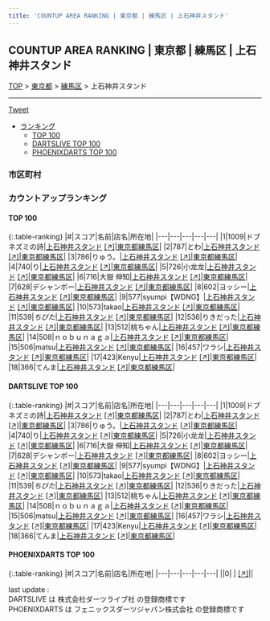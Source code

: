```yaml
---
title: 'COUNTUP AREA RANKING | 東京都 | 練馬区 | 上石神井スタンド'
---
```

## COUNTUP AREA RANKING | 東京都 | 練馬区 | 上石神井スタンド

[TOP](/darts/rank/) > [東京都](/darts/rank/東京都/) > [練馬区](/darts/rank/東京都/練馬区/) > 上石神井スタンド

___

<a href="https://twitter.com/share?ref_src=twsrc%5Etfw" data-text="COUNTUP AREA RANKING | 東京都練馬区上石神井スタンド" class="twitter-share-button" data-hashtags="DARTSLIVE,PHOENIXDARTS,darts,ダーツ" data-show-count="false">Tweet</a>

* [ランキング](#カウントアップランキング)
    * [TOP 100](#top-100)
    * [DARTSLIVE TOP 100](#dartslive-top-100)
    * [PHOENIXDARTS TOP 100](#phoenixdarts-top-100)

### 市区町村

<ul>

</ul>

### カウントアップランキング

#### TOP 100



{:.table-ranking}
|#|スコア|名前|店名|所在地|
|---|---|---|---|---|
|1|1009|<span class="rank-name-dl">ドブネズミの詩</span>|<a href="/darts/rank/shops/0a87df8ee0717c79790ab824ce8730e5.html">上石神井スタンド</a> <a href="https://search.dartslive.com/jp/shop/0a87df8ee0717c79790ab824ce8730e5">[↗]</a>|<a href="/darts/rank/東京都/練馬区">東京都練馬区</a>|
|2|787|<span class="rank-name-dl">とわ</span>|<a href="/darts/rank/shops/0a87df8ee0717c79790ab824ce8730e5.html">上石神井スタンド</a> <a href="https://search.dartslive.com/jp/shop/0a87df8ee0717c79790ab824ce8730e5">[↗]</a>|<a href="/darts/rank/東京都/練馬区">東京都練馬区</a>|
|3|786|<span class="rank-name-dl">りゅう。</span>|<a href="/darts/rank/shops/0a87df8ee0717c79790ab824ce8730e5.html">上石神井スタンド</a> <a href="https://search.dartslive.com/jp/shop/0a87df8ee0717c79790ab824ce8730e5">[↗]</a>|<a href="/darts/rank/東京都/練馬区">東京都練馬区</a>|
|4|740|<span class="rank-name-dl">り</span>|<a href="/darts/rank/shops/0a87df8ee0717c79790ab824ce8730e5.html">上石神井スタンド</a> <a href="https://search.dartslive.com/jp/shop/0a87df8ee0717c79790ab824ce8730e5">[↗]</a>|<a href="/darts/rank/東京都/練馬区">東京都練馬区</a>|
|5|726|<span class="rank-name-dl">小龙龙</span>|<a href="/darts/rank/shops/0a87df8ee0717c79790ab824ce8730e5.html">上石神井スタンド</a> <a href="https://search.dartslive.com/jp/shop/0a87df8ee0717c79790ab824ce8730e5">[↗]</a>|<a href="/darts/rank/東京都/練馬区">東京都練馬区</a>|
|6|716|<span class="rank-name-dl">大嶽 伸知</span>|<a href="/darts/rank/shops/0a87df8ee0717c79790ab824ce8730e5.html">上石神井スタンド</a> <a href="https://search.dartslive.com/jp/shop/0a87df8ee0717c79790ab824ce8730e5">[↗]</a>|<a href="/darts/rank/東京都/練馬区">東京都練馬区</a>|
|7|628|<span class="rank-name-dl">デシャンボー</span>|<a href="/darts/rank/shops/0a87df8ee0717c79790ab824ce8730e5.html">上石神井スタンド</a> <a href="https://search.dartslive.com/jp/shop/0a87df8ee0717c79790ab824ce8730e5">[↗]</a>|<a href="/darts/rank/東京都/練馬区">東京都練馬区</a>|
|8|602|<span class="rank-name-dl">ヨッシー</span>|<a href="/darts/rank/shops/0a87df8ee0717c79790ab824ce8730e5.html">上石神井スタンド</a> <a href="https://search.dartslive.com/jp/shop/0a87df8ee0717c79790ab824ce8730e5">[↗]</a>|<a href="/darts/rank/東京都/練馬区">東京都練馬区</a>|
|9|577|<span class="rank-name-dl">syumpi【WDNG】</span>|<a href="/darts/rank/shops/0a87df8ee0717c79790ab824ce8730e5.html">上石神井スタンド</a> <a href="https://search.dartslive.com/jp/shop/0a87df8ee0717c79790ab824ce8730e5">[↗]</a>|<a href="/darts/rank/東京都/練馬区">東京都練馬区</a>|
|10|573|<span class="rank-name-dl">takao</span>|<a href="/darts/rank/shops/0a87df8ee0717c79790ab824ce8730e5.html">上石神井スタンド</a> <a href="https://search.dartslive.com/jp/shop/0a87df8ee0717c79790ab824ce8730e5">[↗]</a>|<a href="/darts/rank/東京都/練馬区">東京都練馬区</a>|
|11|539|<span class="rank-name-dl">$　ちびた　$</span>|<a href="/darts/rank/shops/0a87df8ee0717c79790ab824ce8730e5.html">上石神井スタンド</a> <a href="https://search.dartslive.com/jp/shop/0a87df8ee0717c79790ab824ce8730e5">[↗]</a>|<a href="/darts/rank/東京都/練馬区">東京都練馬区</a>|
|12|536|<span class="rank-name-dl">りきだった</span>|<a href="/darts/rank/shops/0a87df8ee0717c79790ab824ce8730e5.html">上石神井スタンド</a> <a href="https://search.dartslive.com/jp/shop/0a87df8ee0717c79790ab824ce8730e5">[↗]</a>|<a href="/darts/rank/東京都/練馬区">東京都練馬区</a>|
|13|512|<span class="rank-name-dl">桃ちゃん</span>|<a href="/darts/rank/shops/0a87df8ee0717c79790ab824ce8730e5.html">上石神井スタンド</a> <a href="https://search.dartslive.com/jp/shop/0a87df8ee0717c79790ab824ce8730e5">[↗]</a>|<a href="/darts/rank/東京都/練馬区">東京都練馬区</a>|
|14|508|<span class="rank-name-dl">ｎｏｂｕｎａｇａ</span>|<a href="/darts/rank/shops/0a87df8ee0717c79790ab824ce8730e5.html">上石神井スタンド</a> <a href="https://search.dartslive.com/jp/shop/0a87df8ee0717c79790ab824ce8730e5">[↗]</a>|<a href="/darts/rank/東京都/練馬区">東京都練馬区</a>|
|15|506|<span class="rank-name-dl">matsu</span>|<a href="/darts/rank/shops/0a87df8ee0717c79790ab824ce8730e5.html">上石神井スタンド</a> <a href="https://search.dartslive.com/jp/shop/0a87df8ee0717c79790ab824ce8730e5">[↗]</a>|<a href="/darts/rank/東京都/練馬区">東京都練馬区</a>|
|16|457|<span class="rank-name-dl">ワラシ</span>|<a href="/darts/rank/shops/0a87df8ee0717c79790ab824ce8730e5.html">上石神井スタンド</a> <a href="https://search.dartslive.com/jp/shop/0a87df8ee0717c79790ab824ce8730e5">[↗]</a>|<a href="/darts/rank/東京都/練馬区">東京都練馬区</a>|
|17|423|<span class="rank-name-dl">Kenyu</span>|<a href="/darts/rank/shops/0a87df8ee0717c79790ab824ce8730e5.html">上石神井スタンド</a> <a href="https://search.dartslive.com/jp/shop/0a87df8ee0717c79790ab824ce8730e5">[↗]</a>|<a href="/darts/rank/東京都/練馬区">東京都練馬区</a>|
|18|366|<span class="rank-name-dl">てんま</span>|<a href="/darts/rank/shops/0a87df8ee0717c79790ab824ce8730e5.html">上石神井スタンド</a> <a href="https://search.dartslive.com/jp/shop/0a87df8ee0717c79790ab824ce8730e5">[↗]</a>|<a href="/darts/rank/東京都/練馬区">東京都練馬区</a>|


#### DARTSLIVE TOP 100



{:.table-ranking}
|#|スコア|名前|店名|所在地|
|---|---|---|---|---|
|1|1009|<span class="rank-name-dl">ドブネズミの詩</span>|<a href="/darts/rank/shops/0a87df8ee0717c79790ab824ce8730e5.html">上石神井スタンド</a> <a href="https://search.dartslive.com/jp/shop/0a87df8ee0717c79790ab824ce8730e5">[↗]</a>|<a href="/darts/rank/東京都/練馬区">東京都練馬区</a>|
|2|787|<span class="rank-name-dl">とわ</span>|<a href="/darts/rank/shops/0a87df8ee0717c79790ab824ce8730e5.html">上石神井スタンド</a> <a href="https://search.dartslive.com/jp/shop/0a87df8ee0717c79790ab824ce8730e5">[↗]</a>|<a href="/darts/rank/東京都/練馬区">東京都練馬区</a>|
|3|786|<span class="rank-name-dl">りゅう。</span>|<a href="/darts/rank/shops/0a87df8ee0717c79790ab824ce8730e5.html">上石神井スタンド</a> <a href="https://search.dartslive.com/jp/shop/0a87df8ee0717c79790ab824ce8730e5">[↗]</a>|<a href="/darts/rank/東京都/練馬区">東京都練馬区</a>|
|4|740|<span class="rank-name-dl">り</span>|<a href="/darts/rank/shops/0a87df8ee0717c79790ab824ce8730e5.html">上石神井スタンド</a> <a href="https://search.dartslive.com/jp/shop/0a87df8ee0717c79790ab824ce8730e5">[↗]</a>|<a href="/darts/rank/東京都/練馬区">東京都練馬区</a>|
|5|726|<span class="rank-name-dl">小龙龙</span>|<a href="/darts/rank/shops/0a87df8ee0717c79790ab824ce8730e5.html">上石神井スタンド</a> <a href="https://search.dartslive.com/jp/shop/0a87df8ee0717c79790ab824ce8730e5">[↗]</a>|<a href="/darts/rank/東京都/練馬区">東京都練馬区</a>|
|6|716|<span class="rank-name-dl">大嶽 伸知</span>|<a href="/darts/rank/shops/0a87df8ee0717c79790ab824ce8730e5.html">上石神井スタンド</a> <a href="https://search.dartslive.com/jp/shop/0a87df8ee0717c79790ab824ce8730e5">[↗]</a>|<a href="/darts/rank/東京都/練馬区">東京都練馬区</a>|
|7|628|<span class="rank-name-dl">デシャンボー</span>|<a href="/darts/rank/shops/0a87df8ee0717c79790ab824ce8730e5.html">上石神井スタンド</a> <a href="https://search.dartslive.com/jp/shop/0a87df8ee0717c79790ab824ce8730e5">[↗]</a>|<a href="/darts/rank/東京都/練馬区">東京都練馬区</a>|
|8|602|<span class="rank-name-dl">ヨッシー</span>|<a href="/darts/rank/shops/0a87df8ee0717c79790ab824ce8730e5.html">上石神井スタンド</a> <a href="https://search.dartslive.com/jp/shop/0a87df8ee0717c79790ab824ce8730e5">[↗]</a>|<a href="/darts/rank/東京都/練馬区">東京都練馬区</a>|
|9|577|<span class="rank-name-dl">syumpi【WDNG】</span>|<a href="/darts/rank/shops/0a87df8ee0717c79790ab824ce8730e5.html">上石神井スタンド</a> <a href="https://search.dartslive.com/jp/shop/0a87df8ee0717c79790ab824ce8730e5">[↗]</a>|<a href="/darts/rank/東京都/練馬区">東京都練馬区</a>|
|10|573|<span class="rank-name-dl">takao</span>|<a href="/darts/rank/shops/0a87df8ee0717c79790ab824ce8730e5.html">上石神井スタンド</a> <a href="https://search.dartslive.com/jp/shop/0a87df8ee0717c79790ab824ce8730e5">[↗]</a>|<a href="/darts/rank/東京都/練馬区">東京都練馬区</a>|
|11|539|<span class="rank-name-dl">$　ちびた　$</span>|<a href="/darts/rank/shops/0a87df8ee0717c79790ab824ce8730e5.html">上石神井スタンド</a> <a href="https://search.dartslive.com/jp/shop/0a87df8ee0717c79790ab824ce8730e5">[↗]</a>|<a href="/darts/rank/東京都/練馬区">東京都練馬区</a>|
|12|536|<span class="rank-name-dl">りきだった</span>|<a href="/darts/rank/shops/0a87df8ee0717c79790ab824ce8730e5.html">上石神井スタンド</a> <a href="https://search.dartslive.com/jp/shop/0a87df8ee0717c79790ab824ce8730e5">[↗]</a>|<a href="/darts/rank/東京都/練馬区">東京都練馬区</a>|
|13|512|<span class="rank-name-dl">桃ちゃん</span>|<a href="/darts/rank/shops/0a87df8ee0717c79790ab824ce8730e5.html">上石神井スタンド</a> <a href="https://search.dartslive.com/jp/shop/0a87df8ee0717c79790ab824ce8730e5">[↗]</a>|<a href="/darts/rank/東京都/練馬区">東京都練馬区</a>|
|14|508|<span class="rank-name-dl">ｎｏｂｕｎａｇａ</span>|<a href="/darts/rank/shops/0a87df8ee0717c79790ab824ce8730e5.html">上石神井スタンド</a> <a href="https://search.dartslive.com/jp/shop/0a87df8ee0717c79790ab824ce8730e5">[↗]</a>|<a href="/darts/rank/東京都/練馬区">東京都練馬区</a>|
|15|506|<span class="rank-name-dl">matsu</span>|<a href="/darts/rank/shops/0a87df8ee0717c79790ab824ce8730e5.html">上石神井スタンド</a> <a href="https://search.dartslive.com/jp/shop/0a87df8ee0717c79790ab824ce8730e5">[↗]</a>|<a href="/darts/rank/東京都/練馬区">東京都練馬区</a>|
|16|457|<span class="rank-name-dl">ワラシ</span>|<a href="/darts/rank/shops/0a87df8ee0717c79790ab824ce8730e5.html">上石神井スタンド</a> <a href="https://search.dartslive.com/jp/shop/0a87df8ee0717c79790ab824ce8730e5">[↗]</a>|<a href="/darts/rank/東京都/練馬区">東京都練馬区</a>|
|17|423|<span class="rank-name-dl">Kenyu</span>|<a href="/darts/rank/shops/0a87df8ee0717c79790ab824ce8730e5.html">上石神井スタンド</a> <a href="https://search.dartslive.com/jp/shop/0a87df8ee0717c79790ab824ce8730e5">[↗]</a>|<a href="/darts/rank/東京都/練馬区">東京都練馬区</a>|
|18|366|<span class="rank-name-dl">てんま</span>|<a href="/darts/rank/shops/0a87df8ee0717c79790ab824ce8730e5.html">上石神井スタンド</a> <a href="https://search.dartslive.com/jp/shop/0a87df8ee0717c79790ab824ce8730e5">[↗]</a>|<a href="/darts/rank/東京都/練馬区">東京都練馬区</a>|


#### PHOENIXDARTS TOP 100



{:.table-ranking}
|#|スコア|名前|店名|所在地|
|---|---|---|---|---|
||0|<span class="rank-name-dl"> </span>|<a href="/darts/rank/shops/.html"></a> <a href="">[↗]</a>|<a href="/darts/rank//"></a>|


<div class="footer border-top border-gray-light mt-5 pt-3 text-right text-gray">
    last update : <span style="font-weight: italic" id="foot_last_modified"></span><br />
    DARTSLIVE は 株式会社ダーツライブ社 の登録商標です<br />
    PHOENIXDARTS は フェニックスダーツジャパン株式会社 の登録商標です<br />
</div>

<script src="https://cdnjs.cloudflare.com/ajax/libs/jquery.tablesorter/2.31.3/js/jquery.tablesorter.min.js" integrity="sha512-qzgd5cYSZcosqpzpn7zF2ZId8f/8CHmFKZ8j7mU4OUXTNRd5g+ZHBPsgKEwoqxCtdQvExE5LprwwPAgoicguNg==" crossorigin="anonymous" referrerpolicy="no-referrer"></script>
<link rel="stylesheet" href="https://cdnjs.cloudflare.com/ajax/libs/jquery.tablesorter/2.31.3/css/theme.default.min.css" integrity="sha512-wghhOJkjQX0Lh3NSWvNKeZ0ZpNn+SPVXX1Qyc9OCaogADktxrBiBdKGDoqVUOyhStvMBmJQ8ZdMHiR3wuEq8+w==" crossorigin="anonymous" referrerpolicy="no-referrer" />
<script>
$(function() {
    $(".table-ranking").tablesorter({sortList:[[0, 0]]});
    $("#foot_last_modified").text(formatDate(new Date(document.lastModified), 'yyyy-MM-dd HH:mm:ss'));
});
</script>

<script async src="https://platform.twitter.com/widgets.js" charset="utf-8"></script>